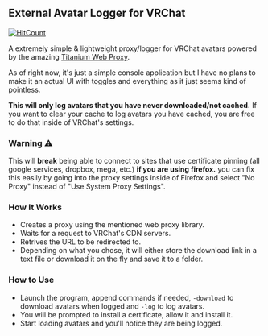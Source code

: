 ## External Avatar Logger for VRChat
[![HitCount](https://hits.dwyl.com/notunixian/ExternalLogger.svg?style=flat-square)](http://hits.dwyl.com/notunixian/ExternalLogger)


A extremely simple & lightweight proxy/logger for VRChat avatars powered by the amazing [Titanium Web Proxy](https://github.com/justcoding121/titanium-web-proxy).

As of right now, it's just a simple console application but I have no plans to make it an actual UI with toggles and everything as it just seems kind of pointless.

**This will only log avatars that you have never downloaded/not cached.**
If you want to clear your cache to log avatars you have cached, you are free to do that inside of VRChat's settings.

### Warning ⚠
This will **break** being able to connect to sites that use certificate pinning (all google services, dropbox, mega, etc.) **if you are using firefox.** you can fix this easily by going into the proxy settings inside of Firefox and select "No Proxy" instead of "Use System Proxy Settings".

### How It Works

* Creates a proxy using the mentioned web proxy library.
* Waits for a request to VRChat's CDN servers.
* Retrives the URL to be redirected to.
* Depending on what you chose, it will either store the download link in a text file or download it on the fly and save it to a folder.

### How to Use

* Launch the program, append commands if needed, ```-download``` to download avatars when logged and ```-log``` to log avatars.
* You will be prompted to install a certificate, allow it and install it.
* Start loading avatars and you'll notice they are being logged.







